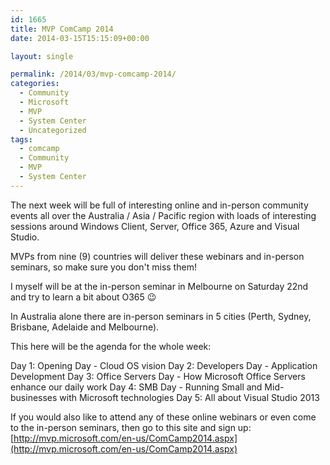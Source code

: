 ```yaml
---
id: 1665
title: MVP ComCamp 2014
date: 2014-03-15T15:15:09+00:00

layout: single

permalink: /2014/03/mvp-comcamp-2014/
categories:
  - Community
  - Microsoft
  - MVP
  - System Center
  - Uncategorized
tags:
  - comcamp
  - Community
  - MVP
  - System Center
---
```

The next week will be full of interesting online and in-person community events all over the Australia / Asia / Pacific region with loads of interesting sessions around Windows Client, Server, Office 365, Azure and Visual Studio.

MVPs from nine (9) countries will deliver these webinars and in-person seminars, so make sure you don't miss them!

I myself will be at the in-person seminar in Melbourne on Saturday 22nd and try to learn a bit about O365 😉

In Australia alone there are in-person seminars in 5 cities (Perth, Sydney, Brisbane, Adelaide and Melbourne).

This here will be the agenda for the whole week:


Day 1: Opening Day - Cloud OS vision
Day 2: Developers Day - Application Development
Day 3: Office Servers Day - How Microsoft Office Servers enhance our daily work
Day 4: SMB Day - Running Small and Mid-businesses with Microsoft technologies
Day 5: All about Visual Studio 2013

If you would also like to attend any of these online webinars or even come to the in-person seminars, then go to this site and sign up: [http://mvp.microsoft.com/en-us/ComCamp2014.aspx](http://mvp.microsoft.com/en-us/ComCamp2014.aspx)




